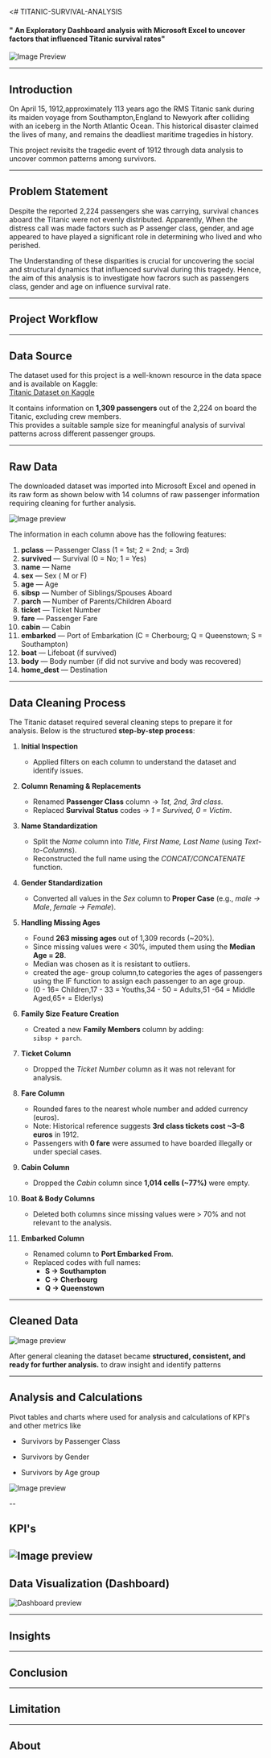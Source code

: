 <# TITANIC-SURVIVAL-ANALYSIS
#### " An Exploratory Dashboard analysis with Microsoft Excel to uncover factors that influenced Titanic survival rates"

![Image Preview](Excel_logo.png)

---
## Introduction 
On April 15, 1912,approximately 113 years ago the RMS Titanic sank during its maiden voyage from Southampton,England to Newyork after colliding with an iceberg in the North Atlantic Ocean.
This historical disaster claimed the lives of many, and remains the deadliest maritime tragedies in history.

This project revisits the tragedic event of 1912 through data analysis to uncover common patterns among survivors.

---
## Problem Statement 
Despite the reported 2,224 passengers she was carrying, survival chances aboard the Titanic were not evenly distributed. Apparently, When the distress call was made factors such as P assenger class, gender, and age appeared to have played a significant role in determining who lived and who perished. 

The Understanding of these disparities is crucial for uncovering the social and structural dynamics that influenced survival during this tragedy. Hence, the aim of this analysis is to investigate how facrors such as passengers class, gender and age on influence survival rate. 

---
## Project Workflow 
---
## Data Source 

The dataset used for this project is a well-known resource in the data space and is available on Kaggle:  
[Titanic Dataset on Kaggle](https://www.kaggle.com/datasets/brendan45774/test-file)  

It contains information on **1,309 passengers** out of the 2,224 on board the Titanic, excluding crew members.  
This provides a suitable sample size for meaningful analysis of survival patterns across different passenger groups.
___


## Raw Data 

The downloaded dataset was imported into Microsoft Excel and opened in its raw form as shown below with 14 columns of raw passenger information requiring cleaning for further analysis.

![Image preview](Raw_dataset.JPG)

The information in each column above has the following features:

1. **pclass** — Passenger Class (1 = 1st; 2 = 2nd; = 3rd)  
2. **survived** — Survival (0 = No; 1 = Yes)  
3. **name** — Name  
4. **sex** — Sex  ( M or F)
5. **age** — Age  
6. **sibsp** — Number of Siblings/Spouses Aboard  
7. **parch** — Number of Parents/Children Aboard  
8. **ticket** — Ticket Number  
9. **fare** — Passenger Fare  
10. **cabin** — Cabin  
11. **embarked** — Port of Embarkation (C = Cherbourg; Q = Queenstown; S = Southampton)  
12. **boat** — Lifeboat (if survived)  
13. **body** — Body number (if did not survive and body was recovered)  
14. **home_dest** — Destination

---
## Data Cleaning Process 

The Titanic dataset required several cleaning steps to prepare it for analysis. Below is the structured **step-by-step process**:  

1. **Initial Inspection**  
   - Applied filters on each column to understand the dataset and identify issues.  

2. **Column Renaming & Replacements**  
   - Renamed **Passenger Class** column → *1st, 2nd, 3rd class*.  
   - Replaced **Survival Status** codes → *1 = Survived, 0 = Victim*.  

3. **Name Standardization**  
   - Split the *Name* column into *Title, First Name, Last Name* (using *Text-to-Columns*).  
   - Reconstructed the full name using the *CONCAT/CONCATENATE* function.  

4. **Gender Standardization**  
   - Converted all values in the *Sex* column to **Proper Case** (e.g., *male → Male*, *female → Female*).  

5. **Handling Missing Ages**  
   - Found **263 missing ages** out of 1,309 records (~20%).  
   - Since missing values were < 30%, imputed them using the **Median Age = 28**.  
   - Median was chosen as it is resistant to outliers. 
   - created the age- group column,to categories the ages of passengers using the IF function to assign each passenger to an age group.
   - (0 - 16= Children,17 - 33 = Youths,34 - 50 = Adults,51 -64 = Middle Aged,65+ = Elderlys)

6. **Family Size Feature Creation**  
   - Created a new **Family Members** column by adding:  
     `sibsp + parch`.  

7. **Ticket Column**  
   - Dropped the *Ticket Number* column as it was not relevant for analysis.  

8. **Fare Column**  
   - Rounded fares to the nearest whole number and added currency (euros).  
   - Note: Historical reference suggests **3rd class tickets cost ~3–8 euros** in 1912.  
   - Passengers with **0 fare** were assumed to have boarded illegally or under special cases.  

9. **Cabin Column**  
   - Dropped the *Cabin* column since **1,014 cells (~77%)** were empty.  

10. **Boat & Body Columns**  
    - Deleted both columns since missing values were > 70% and not relevant to the analysis.  

11. **Embarked Column**  
    - Renamed column to **Port Embarked From**.  
    - Replaced codes with full names:  
      - **S → Southampton**  
      - **C → Cherbourg**  
      - **Q → Queenstown**

---

## Cleaned Data 

![Image preview](Cleaned_dataset.JPG)


After general cleaning the dataset became **structured, consistent, and ready for further analysis.** to draw insight and identify patterns 

---

## Analysis and Calculations

Pivot tables and charts where used for analysis and calculations of KPI's and other metrics like

   - Survivors by Passenger Class

   - Survivors by Gender

   - Survivors by Age group 

![Image preview](E.D.A.JPG)

--
## KPI's 
![Image preview](KPI's.jpg)
---
## Data Visualization (Dashboard) 

![Dashboard preview](Titanic_Dashboard.jpg)

---
## Insights 
---
## Conclusion
---
## Limitation 
---
## About 


